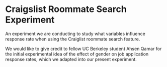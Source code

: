 # Craigslist Roommate Search Experiment
An experiment we are conducting to study what variables influence response rate when using the Craiglist roommate search feature.

We would like to give credit to fellow UC Berkeley student Ahsen Qamar for the initial experimental idea of the effect of gender on job application response rates, which we adapted into our present experiment.
